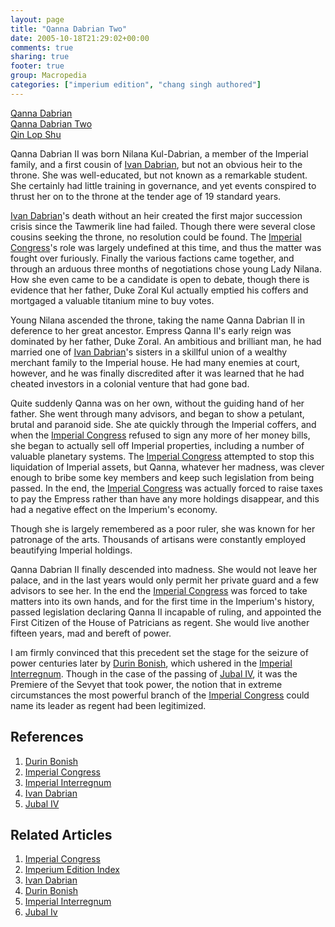 ```yaml
---
layout: page
title: "Qanna Dabrian Two"
date: 2005-10-18T21:29:02+00:00
comments: true
sharing: true
footer: true
group: Macropedia
categories: ["imperium edition", "chang singh authored"]
---
```


<div class='row'>
	<div class='col-md-4'><a href='/macropedia/qanna-dabrian'>Qanna Dabrian</a></div>
	<div class='col-md-4'><a href='/macropedia/qanna-dabrian-two'>Qanna Dabrian Two</a></div>
	<div class='col-md-4'><a href='/macropedia/qin-lop-shu'>Qin Lop Shu</a></div>
</div>


Qanna Dabrian II was born Nilana Kul-Dabrian, a member of the Imperial family, and a first cousin of [Ivan Dabrian](/macropedia/ivan-dabrian), but not an obvious heir to the throne.  She was well-educated, but not known as a remarkable student.  She certainly had little training in governance, and yet events conspired to thrust her on to the throne at the tender age of 19 standard years.

[Ivan Dabrian](/macropedia/ivan-dabrian)'s death without an heir created the first major succession crisis since the Tawmerik line had failed.  Though there were several close cousins seeking the throne, no resolution could be found.  The [Imperial Congress](/macropedia/imperial-congress)'s role was largely undefined at this time, and thus the matter was fought over furiously.  Finally the various factions came together, and through an arduous three months of negotiations chose young Lady Nilana.  How she even came to be a candidate is open to debate, though there is evidence that her father, Duke Zoral Kul actually emptied his coffers and mortgaged a valuable titanium mine to buy votes.

Young Nilana ascended the throne, taking the name Qanna Dabrian II in deference to her great ancestor.  Empress Qanna II's early reign was dominated by her father, Duke Zoral.  An ambitious and brilliant man, he had married one of [Ivan Dabrian](/macropedia/ivan-dabrian)'s sisters in a skillful union of a wealthy merchant family to the Imperial house.  He had many enemies at court, however, and he was finally discredited after it was learned that he had cheated investors in a colonial venture that had gone bad.

Quite suddenly Qanna was on her own, without the guiding hand of her father.  She went through many advisors, and began to show a petulant, brutal and paranoid side.  She ate quickly through the Imperial coffers, and when the [Imperial Congress](/macropedia/imperial-congress) refused to sign any more of her money bills, she began to actually sell off Imperial properties, including a number of valuable planetary systems.  The [Imperial Congress](/macropedia/imperial-congress) attempted to stop this liquidation of Imperial assets, but Qanna, whatever her madness, was clever enough to bribe some key members and keep such legislation from being passed.  In the end, the [Imperial Congress](/macropedia/imperial-congress) was actually forced to raise taxes to pay the Empress rather than have any more holdings disappear, and this had a negative effect on the Imperium's economy.

Though she is largely remembered as a poor ruler, she was known for her patronage of the arts.  Thousands of artisans were constantly employed beautifying Imperial holdings.

Qanna Dabrian II finally descended into madness.  She would not leave her palace, and in the last years would only permit her private guard and a few advisors to see her.  In the end the [Imperial Congress](/macropedia/imperial-congress) was forced to take matters into its own hands, and for the first time in the Imperium's history, passed legislation declaring Qanna II incapable of ruling, and appointed the First Citizen of the House of Patricians as regent.  She would live another fifteen years, mad and bereft of power.

I am firmly convinced that this precedent set the stage for the seizure of power centuries later by [Durin Bonish](/macropedia/durin-bonish), which ushered in the [Imperial Interregnum](/macropedia/imperial-interregnum).  Though in the case of the passing of [Jubal IV](/macropedia/jubal-four), it was the Premiere of the Sevyet that took power, the notion that in extreme circumstances the most powerful branch of the [Imperial Congress](/macropedia/imperial-congress) could name its leader as regent had been legitimized.

## References
1. [Durin Bonish](/macropedia/durin-bonish)
1. [Imperial Congress](/macropedia/imperial-congress)
1. [Imperial Interregnum](/macropedia/imperial-interregnum)
1. [Ivan Dabrian](/macropedia/ivan-dabrian)
1. [Jubal IV](/macropedia/jubal-four)

## Related Articles

1. [Imperial Congress](/macropedia/imperial-congress)
2. [Imperium Edition Index](/macropedia/imperium-edition-index)
3. [Ivan Dabrian](/macropedia/ivan-dabrian)
4. [Durin Bonish](/macropedia/durin-bonish)
5. [Imperial Interregnum](/macropedia/imperial-interregnum)
6. [Jubal Iv](/macropedia/jubal-four)



 
